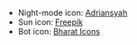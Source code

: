 - Night-mode icon: [Adriansyah](https://www.flaticon.com/authors/adriansyah)
- Sun icon: [Freepik](https://www.freepik.com/)
- Bot icon: [Bharat Icons](https://www.flaticon.com/free-icons/bot)
